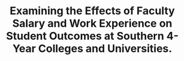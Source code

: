 ---
title: "Examining the Effects of Faculty Salary and Work Experience on Student Outcomes at Southern 4-Year Colleges and Universities."
---